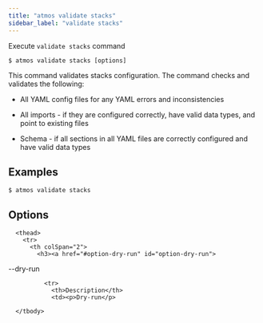 ```yaml
---
title: "atmos validate stacks"
sidebar_label: "validate stacks"
---
```


Execute `validate stacks` command

```shell
$ atmos validate stacks [options]
```

This command validates stacks configuration. The command checks and validates the following:

- All YAML config files for any YAML errors and inconsistencies

- All imports - if they are configured correctly, have valid data types, and point to existing files

- Schema - if all sections in all YAML files are correctly configured and have valid data types
## Examples

```shell
$ atmos validate stacks
```

## Options


<table className="reference-table">
  
      <thead>
        <tr>
          <th colSpan="2">
            <h3><a href="#option-dry-run" id="option-dry-run">
  --dry-run
  
</a></h3>
          </th>
        </tr>
      </thead>
      <tbody>
        
              <tr>
                <th>Description</th>
                <td><p>Dry-run</p>
</td>
              </tr>
              
      </tbody>
</table>

